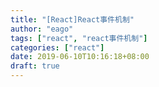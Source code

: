 ```yaml
---
title: "[React]React事件机制"
author: "eago"
tags: ["react", "react事件机制"]
categories: ["react"]
date: 2019-06-10T10:16:18+08:00
draft: true
---
```

